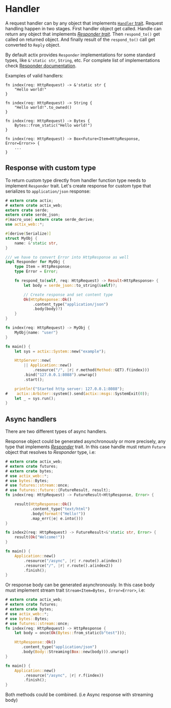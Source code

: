 # Handler

A request handler can by any object that implements
[`Handler` trait](../actix_web/dev/trait.Handler.html#implementors).
Request handling happen in two stages. First handler object get called. 
Handle can return any object that implements 
[*Responder trait*](../actix_web/trait.Responder.html#foreign-impls).
Then `respond_to()` get called on returned object. And finally
result of the `respond_to()` call get converted to `Reply` object.

By default actix provides `Responder` implementations for some standard types, 
like `&'static str`, `String`, etc.
For complete list of implementations check 
[Responder documentation](../actix_web/trait.Responder.html#foreign-impls).

Examples of valid handlers:

```rust,ignore
fn index(req: HttpRequest) -> &'static str {
    "Hello world!"
}
```

```rust,ignore
fn index(req: HttpRequest) -> String {
    "Hello world!".to_owned()
}
```

```rust,ignore
fn index(req: HttpRequest) -> Bytes {
    Bytes::from_static("Hello world!")
}
```

```rust,ignore
fn index(req: HttpRequest) -> Box<Future<Item=HttpResponse, Error=Error>> {
    ...
}
```

## Response with custom type

To return custom type directly from handler function type needs to implement `Responder` trait.
Let's create response for custom type that serializes to `application/json` response:

```rust
# extern crate actix;
# extern crate actix_web;
extern crate serde;
extern crate serde_json;
#[macro_use] extern crate serde_derive;
use actix_web::*;

#[derive(Serialize)]
struct MyObj {
    name: &'static str,
}

/// we have to convert Error into HttpResponse as well
impl Responder for MyObj {
    type Item = HttpResponse;
    type Error = Error;

    fn respond_to(self, req: HttpRequest) -> Result<HttpResponse> {
        let body = serde_json::to_string(&self)?;

        // Create response and set content type
        Ok(HttpResponse::Ok()
            .content_type("application/json")
            .body(body)?)
    }
}

fn index(req: HttpRequest) -> MyObj {
    MyObj{name: "user"}
}

fn main() {
    let sys = actix::System::new("example");

    HttpServer::new(
        || Application::new()
            .resource("/", |r| r.method(Method::GET).f(index)))
        .bind("127.0.0.1:8088").unwrap()
        .start();

    println!("Started http server: 127.0.0.1:8088");
#    actix::Arbiter::system().send(actix::msgs::SystemExit(0));
    let _ = sys.run();
}
```

## Async handlers

There are two different types of async handlers. 

Response object could be generated asynchronously or more precisely, any type
that implements [*Responder*](../actix_web/trait.Responder.html) trait. In this case handle must
return `Future` object that resolves to *Responder* type, i.e:

```rust
# extern crate actix_web;
# extern crate futures;
# extern crate bytes;
# use actix_web::*;
# use bytes::Bytes;
# use futures::stream::once;
# use futures::future::{FutureResult, result};
fn index(req: HttpRequest) -> FutureResult<HttpResponse, Error> {

    result(HttpResponse::Ok()
           .content_type("text/html")
           .body(format!("Hello!"))
           .map_err(|e| e.into()))
}

fn index2(req: HttpRequest) -> FutureResult<&'static str, Error> {
    result(Ok("Welcome!"))
}

fn main() {
    Application::new()
        .resource("/async", |r| r.route().a(index))
        .resource("/", |r| r.route().a(index2))
        .finish();
}
```

Or response body can be generated asynchronously. In this case body
must implement stream trait `Stream<Item=Bytes, Error=Error>`, i.e:

```rust
# extern crate actix_web;
# extern crate futures;
# extern crate bytes;
# use actix_web::*;
# use bytes::Bytes;
# use futures::stream::once;
fn index(req: HttpRequest) -> HttpResponse {
    let body = once(Ok(Bytes::from_static(b"test")));

    HttpResponse::Ok()
       .content_type("application/json")
       .body(Body::Streaming(Box::new(body))).unwrap()
}

fn main() {
    Application::new()
        .resource("/async", |r| r.f(index))
        .finish();
}
```

Both methods could be combined. (i.e Async response with streaming body)
